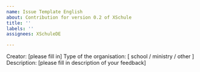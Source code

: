 ```yaml
---
name: Issue Template English
about: Contribution for version 0.2 of XSchule
title: ''
labels: ''
assignees: XSchuleDE

---
```


Creator: [please fill in]
Type of the organisation: [ school / ministry / other ]
Description: [please fill in description of your feedback]
